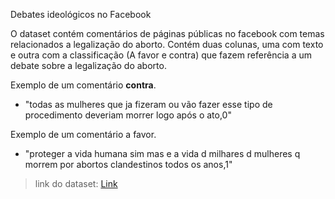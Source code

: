 Debates ideológicos no Facebook

O dataset contém comentários de páginas públicas no facebook com temas relacionados a legalização do aborto. Contém duas colunas, uma com texto e outra com a classificação (A favor e contra) que fazem referência a um debate sobre a legalização do aborto.

Exemplo de um comentário **contra**.
- "todas as mulheres que ja fizeram ou vão fazer esse tipo de procedimento deveriam morrer logo após o ato,0"

Exemplo de um comentário a favor.
- "proteger a vida humana sim mas e a vida d milhares d mulheres q morrem por abortos clandestinos todos os anos,1"


> 	link do dataset: [Link]( https://raw.githubusercontent.com/natorjunior/debates-ideologicos/main/dataset.csv)

